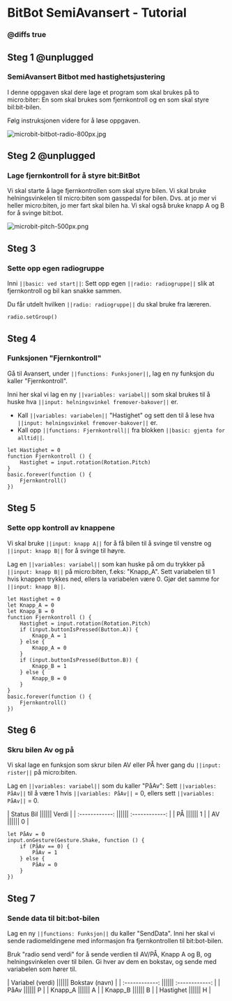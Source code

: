 # BitBot SemiAvansert - Tutorial

### @diffs true

## Steg 1 @unplugged

### SemiAvansert Bitbot med hastighetsjustering

I denne oppgaven skal dere lage et program som skal brukes på to micro:biter: En som skal brukes som fjernkontroll og en som skal styre bil:bit-bilen.

Følg instruksjonen videre for å løse oppgaven.

![microbit-bitbot-radio-800px.jpg](https://i.postimg.cc/hG6BTbSZ/microbit-bitbot-radio-800px.jpg)


## Steg 2 @unplugged

### Lage fjernkontroll for å styre bit:BitBot

Vi skal starte å lage fjernkontrollen som skal styre bilen. Vi skal bruke helningsvinkelen til micro:biten som gasspedal for bilen. Dvs. at jo mer vi heller micro:biten, jo mer fart skal bilen ha. Vi skal også bruke knapp A og B for å svinge bit:bot.

![microbit-pitch-500px.png](https://i.postimg.cc/136y9LqT/microbit-pitch-500px.png)


## Steg 3

### Sette opp egen radiogruppe

Inni ``||basic: ved start||``: Sett opp egen ``||radio: radiogruppe||`` slik at fjernkontroll og bil kan snakke sammen.

Du får utdelt hvilken ``||radio: radiogruppe||`` du skal bruke fra læreren.

```blocks
radio.setGroup()
```

## Steg 4

### Funksjonen "Fjernkontroll"

Gå til Avansert, under ``||functions: Funksjoner||``, lag en ny funksjon du kaller "Fjernkontroll". 

Inni her skal vi lag en ny ``||variables: variabel||`` som skal brukes til å huske hva ``||input: helningsvinkel fremover-bakover||`` er. 

- Kall ``||variables: variabelen||`` "Hastighet" og sett den til å lese hva ``||input: helningsvinkel fremover-bakover||`` er. 
- Kall opp ``||functions: Fjernkontroll||`` fra blokken ``||basic: gjenta for alltid||``.

```blocks
let Hastighet = 0
function Fjernkontroll () {
    Hastighet = input.rotation(Rotation.Pitch)
}
basic.forever(function () {
    Fjernkontroll()
})
```

## Steg 5

### Sette opp kontroll av knappene

Vi skal bruke ``||input: knapp A||`` for å få bilen til å svinge til venstre og ``||input: knapp B||`` for å svinge til høyre.

Lag en ``||variables: variabel||`` som kan huske på om du trykker på ``||input: knapp B||`` på micro:biten, f.eks: "Knapp_A". Sett variabelen til 1 hvis knappen trykkes ned, ellers la variabelen være 0. Gjør det samme for ``||input: knapp B||``.

```blocks
let Hastighet = 0
let Knapp_A = 0
let Knapp_B = 0
function Fjernkontroll () {
    Hastighet = input.rotation(Rotation.Pitch)
    if (input.buttonIsPressed(Button.A)) {
        Knapp_A = 1
    } else {
        Knapp_A = 0
    }
    if (input.buttonIsPressed(Button.B)) {
        Knapp_B = 1
    } else {
        Knapp_B = 0
    }
}
basic.forever(function () {
    Fjernkontroll()
})

```

## Steg 6

### Skru bilen Av og på

Vi skal lage en funksjon som skrur bilen AV eller PÅ hver gang du ``||input: rister||`` på micro:biten. 

Lag en ``||variables: variabel||`` som du kaller "PåAv": Sett ``||variables: PåAv||`` til å være 1 hvis ``||variables: PåAv||`` = 0, ellers sett ``||variables: PåAv||`` = 0.

|   Status Bil   ||||||   Verdi   |
| :------------: |||||| :------------: |
| PÅ |||||| 1 |
| AV |||||| 0 |


```blocks
let PåAv = 0
input.onGesture(Gesture.Shake, function () {
    if (PåAv == 0) {
        PåAv = 1
    } else {
        PåAv = 0
    }
})
```

## Steg 7

### Sende data til bit:bot-bilen

Lag en ny ``||functions: Funksjon||`` du kaller "SendData". Inni her skal vi sende radiomeldingene med informasjon fra fjernkontrollen til bit:bot-bilen.

Bruk "radio send verdi" for å sende verdien til AV/PÅ, Knapp A og B, og helningsvinkelen over til bilen. Gi hver av dem en bokstav, og sende med variabelen som hører til.

|   Variabel (verdi)   ||||||   Bokstav (navn)   |
| :------------: |||||| :------------: |
| PåAv |||||| P |
| Knapp_A |||||| A |
| Knapp_B |||||| B |
| Hastighet |||||| H |

